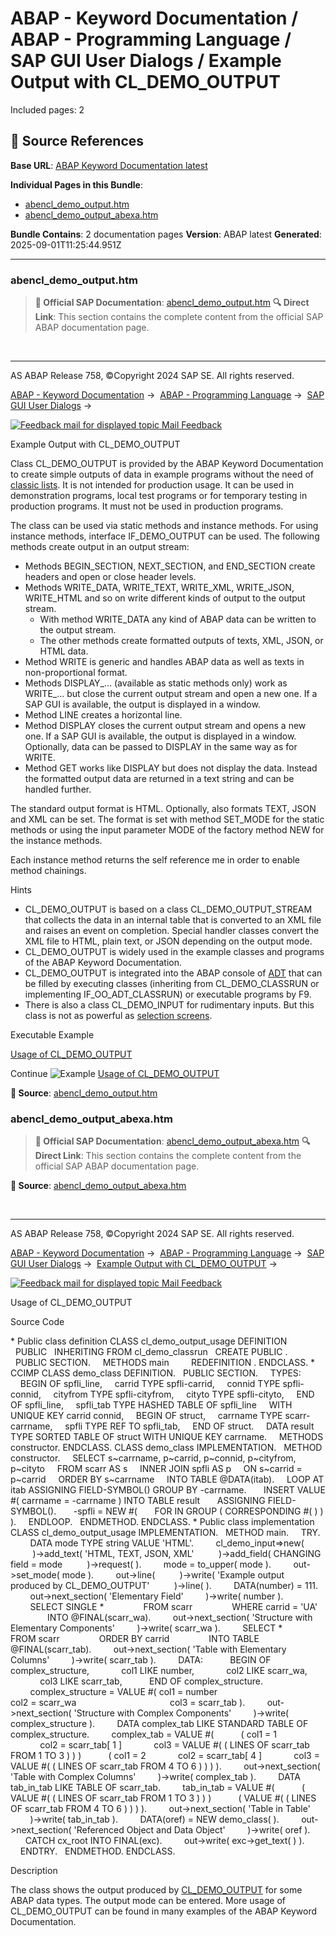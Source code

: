 # ABAP - Keyword Documentation / ABAP - Programming Language / SAP GUI User Dialogs / Example Output with CL_DEMO_OUTPUT

Included pages: 2



## 🔗 Source References

**Base URL**: [ABAP Keyword Documentation latest](https://help.sap.com/doc/abapdocu_latest_index_htm/latest/en-US/index.htm)

**Individual Pages in this Bundle**:
- [abencl_demo_output.htm](https://help.sap.com/doc/abapdocu_latest_index_htm/latest/en-US/abencl_demo_output.htm)
- [abencl_demo_output_abexa.htm](https://help.sap.com/doc/abapdocu_latest_index_htm/latest/en-US/abencl_demo_output_abexa.htm)

**Bundle Contains**: 2 documentation pages
**Version**: ABAP latest
**Generated**: 2025-09-01T11:25:44.951Z

---

### abencl_demo_output.htm

> **📖 Official SAP Documentation**: [abencl_demo_output.htm](https://help.sap.com/doc/abapdocu_latest_index_htm/latest/en-US/abencl_demo_output.htm)
> **🔍 Direct Link**: This section contains the complete content from the official SAP ABAP documentation page.


  

* * *

AS ABAP Release 758, ©Copyright 2024 SAP SE. All rights reserved.

[ABAP - Keyword Documentation](javascript:call_link\('abenabap.htm'\)) →  [ABAP - Programming Language](javascript:call_link\('abenabap_reference.htm'\)) →  [SAP GUI User Dialogs](javascript:call_link\('abenabap_screens.htm'\)) → 

 [![](Mail.gif?object=Mail.gif "Feedback mail for displayed topic") Mail Feedback](mailto:f1_help@sap.com?subject=Feedback%20on%20ABAP%20Documentation&body=Document:%20Example%20Output%20with%20CL_DEMO_OUTPUT%2C%20ABENCL_DEMO_OUTPUT%2C%20758%0D%0A%0D%0AError:%0D%0A%0D%0A%0D%0A%0D%0ASuggestion%20for%20improvement:)

Example Output with CL\_DEMO\_OUTPUT

Class CL\_DEMO\_OUTPUT is provided by the ABAP Keyword Documentation to create simple outputs of data in example programs without the need of [classic lists](javascript:call_link\('abenabap_dynpro_list.htm'\)). It is not intended for production usage. It can be used in demonstration programs, local test programs or for temporary testing in production programs. It must not be used in production programs.

The class can be used via static methods and instance methods. For using instance methods, interface IF\_DEMO\_OUTPUT can be used. The following methods create output in an output stream:

-   Methods BEGIN\_SECTION, NEXT\_SECTION, and END\_SECTION create headers and open or close header levels.
-   Methods WRITE\_DATA, WRITE\_TEXT, WRITE\_XML, WRITE\_JSON, WRITE\_HTML and so on write different kinds of output to the output stream.
    -   With method WRITE\_DATA any kind of ABAP data can be written to the output stream.
    -   The other methods create formatted outputs of texts, XML, JSON, or HTML data.
-   Method WRITE is generic and handles ABAP data as well as texts in non-proportional format.
-   Methods DISPLAY\_... (available as static methods only) work as WRITE\_... but close the current output stream and open a new one. If a SAP GUI is available, the output is displayed in a window.
-   Method LINE creates a horizontal line.
-   Method DISPLAY closes the current output stream and opens a new one. If a SAP GUI is available, the output is displayed in a window. Optionally, data can be passed to DISPLAY in the same way as for WRITE.
-   Method GET works like DISPLAY but does not display the data. Instead the formatted output data are returned in a text string and can be handled further.

The standard output format is HTML. Optionally, also formats TEXT, JSON and XML can be set. The format is set with method SET\_MODE for the static methods or using the input parameter MODE of the factory method NEW for the instance methods.

Each instance method returns the self reference me in order to enable method chainings.

Hints

-   CL\_DEMO\_OUTPUT is based on a class CL\_DEMO\_OUTPUT\_STREAM that collects the data in an internal table that is converted to an XML file and raises an event on completion. Special handler classes convert the XML file to HTML, plain text, or JSON depending on the output mode.
-   CL\_DEMO\_OUTPUT is widely used in the example classes and programs of the ABAP Keyword Documentation.
-   CL\_DEMO\_OUTPUT is integrated into the ABAP console of [ADT](javascript:call_link\('abenadt_glosry.htm'\) "Glossary Entry") that can be filled by executing classes (inheriting from CL\_DEMO\_CLASSRUN or implementing IF\_OO\_ADT\_CLASSRUN) or executable programs by F9.
-   There is also a class CL\_DEMO\_INPUT for rudimentary inputs. But this class is not as powerful as [selection screens](javascript:call_link\('abenselection_screen_glosry.htm'\) "Glossary Entry").

Executable Example

[Usage of CL\_DEMO\_OUTPUT](javascript:call_link\('abencl_demo_output_abexa.htm'\))

Continue
![Example](exa.gif "Example") [Usage of CL\_DEMO\_OUTPUT](javascript:call_link\('abencl_demo_output_abexa.htm'\))



**📖 Source**: [abencl_demo_output.htm](https://help.sap.com/doc/abapdocu_latest_index_htm/latest/en-US/abencl_demo_output.htm)

### abencl_demo_output_abexa.htm

> **📖 Official SAP Documentation**: [abencl_demo_output_abexa.htm](https://help.sap.com/doc/abapdocu_latest_index_htm/latest/en-US/abencl_demo_output_abexa.htm)
> **🔍 Direct Link**: This section contains the complete content from the official SAP ABAP documentation page.


**📖 Source**: [abencl_demo_output_abexa.htm](https://help.sap.com/doc/abapdocu_latest_index_htm/latest/en-US/abencl_demo_output_abexa.htm)


  

* * *

AS ABAP Release 758, ©Copyright 2024 SAP SE. All rights reserved.

[ABAP - Keyword Documentation](javascript:call_link\('abenabap.htm'\)) →  [ABAP - Programming Language](javascript:call_link\('abenabap_reference.htm'\)) →  [SAP GUI User Dialogs](javascript:call_link\('abenabap_screens.htm'\)) →  [Example Output with CL\_DEMO\_OUTPUT](javascript:call_link\('abencl_demo_output.htm'\)) → 

 [![](Mail.gif?object=Mail.gif "Feedback mail for displayed topic") Mail Feedback](mailto:f1_help@sap.com?subject=Feedback%20on%20ABAP%20Documentation&body=Document:%20Usage%20of%20CL_DEMO_OUTPUT%2C%20ABENCL_DEMO_OUTPUT_ABEXA%2C%20758%0D%0A%0D%0AError:%0D%0A%0D%0A%0D%0A%0D%0ASuggestion%20for%20improvement:)

Usage of CL\_DEMO\_OUTPUT

Source Code   

\* Public class definition
CLASS cl\_demo\_output\_usage DEFINITION
  PUBLIC
  INHERITING FROM cl\_demo\_classrun
  CREATE PUBLIC .
  PUBLIC SECTION.
    METHODS main
        REDEFINITION .
ENDCLASS.
\* CCIMP
CLASS demo\_class DEFINITION.
  PUBLIC SECTION.
    TYPES:
    BEGIN OF spfli\_line,
    carrid TYPE spfli-carrid,
    connid TYPE spfli-connid,
    cityfrom TYPE spfli-cityfrom,
    cityto TYPE spfli-cityto,
    END OF spfli\_line,
    spfli\_tab TYPE HASHED TABLE OF spfli\_line
    WITH UNIQUE KEY carrid connid,
    BEGIN OF struct,
    carrname TYPE scarr-carrname,
    spfli TYPE REF TO spfli\_tab,
    END OF struct.
    DATA result TYPE SORTED TABLE OF struct WITH UNIQUE KEY carrname.
    METHODS constructor.
ENDCLASS.
CLASS demo\_class IMPLEMENTATION.
  METHOD constructor.
    SELECT s~carrname, p~carrid, p~connid, p~cityfrom, p~cityto
    FROM scarr AS s
    INNER JOIN spfli AS p
    ON s~carrid = p~carrid
    ORDER BY s~carrname
    INTO TABLE @DATA(itab).
    LOOP AT itab ASSIGNING FIELD-SYMBOL(<fs>) GROUP BY <fs>-carrname.
      INSERT VALUE #( carrname = <fs>-carrname ) INTO TABLE result
      ASSIGNING FIELD-SYMBOL(<line>).
      <line>-spfli = NEW #(
      FOR <wa> IN GROUP <fs> ( CORRESPONDING #( <wa> ) ) ).
    ENDLOOP.
  ENDMETHOD.
ENDCLASS.
\* Public class implementation
CLASS cl\_demo\_output\_usage IMPLEMENTATION.
  METHOD main.
    TRY.
        DATA mode TYPE string VALUE 'HTML'.
        cl\_demo\_input=>new(
         )->add\_text( 'HTML, TEXT, JSON, XML'
         )->add\_field( CHANGING field = mode
         )->request( ).
        mode = to\_upper( mode ).
        out->set\_mode( mode ).
        out->line(
         )->write( 'Example output produced by CL\_DEMO\_OUTPUT'
         )->line( ).
        DATA(number) = 111.
        out->next\_section( 'Elementary Field'
        )->write( number ).
        SELECT SINGLE \*
               FROM scarr
               WHERE carrid = 'UA'
               INTO @FINAL(scarr\_wa).
        out->next\_section( 'Structure with Elementary Components'
        )->write( scarr\_wa ).
        SELECT \*
               FROM scarr
               ORDER BY carrid
               INTO TABLE @FINAL(scarr\_tab).
        out->next\_section( 'Table with Elementary Columns'
        )->write( scarr\_tab ).
        DATA:
          BEGIN OF complex\_structure,
            col1 LIKE number,
            col2 LIKE scarr\_wa,
            col3 LIKE scarr\_tab,
          END OF complex\_structure.
        complex\_structure = VALUE #( col1 = number
                                     col2 = scarr\_wa
                                     col3 = scarr\_tab ).
        out->next\_section( 'Structure with Complex Components'
        )->write( complex\_structure ).
        DATA complex\_tab LIKE STANDARD TABLE OF complex\_structure.
        complex\_tab = VALUE #(
          ( col1 = 1
            col2 = scarr\_tab\[ 1 \]
            col3 = VALUE #( ( LINES OF scarr\_tab FROM 1 TO 3 ) ) )
          ( col1 = 2
            col2 = scarr\_tab\[ 4 \]
            col3 = VALUE #( ( LINES OF scarr\_tab FROM 4 TO 6 ) ) ) ).
        out->next\_section( 'Table with Complex Columns'
        )->write( complex\_tab ).
        DATA tab\_in\_tab LIKE TABLE OF scarr\_tab.
        tab\_in\_tab = VALUE #(
          ( VALUE #( ( LINES OF scarr\_tab FROM 1 TO 3 ) ) )
          ( VALUE #( ( LINES OF scarr\_tab FROM 4 TO 6 ) ) ) ).
        out->next\_section( 'Table in Table'
        )->write( tab\_in\_tab ).
        DATA(oref) = NEW demo\_class( ).
        out->next\_section( 'Referenced Object and Data Object'
        )->write( oref ).
      CATCH cx\_root INTO FINAL(exc).
        out->write( exc->get\_text( ) ).
    ENDTRY.
  ENDMETHOD.
ENDCLASS.

Description   

The class shows the output produced by [CL\_DEMO\_OUTPUT](javascript:call_link\('abencl_demo_output.htm'\)) for some ABAP data types. The output mode can be entered. More usage of CL\_DEMO\_OUTPUT can be found in many examples of the ABAP Keyword Documentation.

